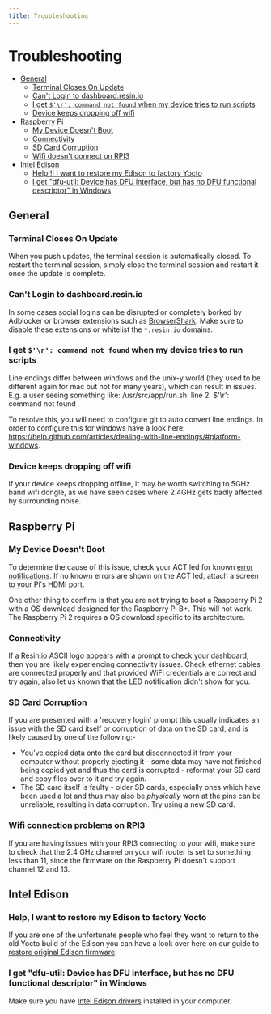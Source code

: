 ```yaml
---
title: Troubleshooting
---
```


# Troubleshooting

* [General](/troubleshooting/troubleshooting#general)
  * [Terminal Closes On Update](/troubleshooting/troubleshooting#terminal-closes-on-update)
  * [Can't Login to dashboard.resin.io](/troubleshooting/troubleshooting#can-t-login-to-dashboard-resin-io)
  * [I get `$'\r': command not found` when my device tries to run scripts](/troubleshooting/troubleshooting#i-get-r-command-not-found-when-my-device-tries-to-run-scripts)
  * [Device keeps dropping off wifi](#device-keeps-dropping-off-wifi)
* [Raspberry Pi](/troubleshooting/troubleshooting#raspberry-pi)
  * [My Device Doesn't Boot](/troubleshooting/troubleshooting#my-device-doesn-t-boot)
  * [Connectivity](/troubleshooting/troubleshooting#connectivity)
  * [SD Card Corruption](/troubleshooting/troubleshooting#sd-card-corruption)
  * [Wifi doesn't connect on RPI3](#wifi-connection-problems-on-rpi3)
* [Intel Edison](/troubleshooting/troubleshooting#intel-edison)
  * [Help!!! I want to restore my Edison to factory Yocto](/troubleshooting/troubleshooting#help-i-want-to-restore-my-edison-to-factory-yocto)
  * [I get "dfu-util: Device has DFU interface, but has no DFU functional descriptor" in Windows](/troubleshooting/troubleshooting#i-get-dfu-util-device-has-dfu-interface-but-has-no-dfu-functional-descriptor-in-windows)

## General

### Terminal Closes On Update

When you push updates, the terminal session is automatically closed. To restart the terminal session, simply close the terminal session and restart it once the update is complete.

### Can't Login to dashboard.resin.io

In some cases social logins can be disrupted or completely borked by Adblocker or browser extensions such as [BrowserShark](https://chrome.google.com/webstore/detail/browsershark/jhbjnipjccjloncefdoknhicbnbjaefh?hl=en). Make sure to disable these extensions or whitelist the `*.resin.io` domains.

### I get `$'\r': command not found` when my device tries to run scripts
Line endings differ between windows and the unix-y world (they used to be different again for mac but not for many years), which can result in issues. E.g. a user seeing something like:
/usr/src/app/run.sh: line 2: $'\r': command not found

To resolve this, you will need to configure git to auto convert line endings. In order to configure this for windows have a look here: https://help.github.com/articles/dealing-with-line-endings/#platform-windows.

### Device keeps dropping off wifi
If your device keeps dropping offline, it may be worth switching to 5GHz band wifi dongle, as we have seen cases where 2.4GHz gets badly affected by surrounding noise.

## Raspberry Pi

### My Device Doesn't Boot

To determine the cause of this issue, check your ACT led for known [error notifications][error]. If no known errors are shown on the ACT led, attach a screen to your Pi's HDMI port.

One other thing to confirm is that you are not trying to boot a Raspberry Pi 2 with a OS download designed for the Raspberry Pi B+. This will not work. The Raspberry Pi 2 requires a OS download specific to its architecture.

### Connectivity

If a Resin.io ASCII logo appears with a prompt to check your dashboard, then you are likely experiencing connectivity issues. Check ethernet cables are connected properly and that provided WiFi credentials are correct and try again, also let us known that the LED notification didn't show for you.

### SD Card Corruption

If you are presented with a 'recovery login' prompt this usually indicates an issue with the SD card itself or corruption of data on the SD card, and is likely caused by one of the following:-

* You've copied data onto the card but disconnected it from your computer without properly ejecting it - some data may have not finished being copied yet and thus the card is corrupted - reformat your SD card and copy files over to it and try again.
* The SD card itself is faulty - older SD cards, especially ones which have been used a lot and thus may also be *physically* worn at the pins can be unreliable, resulting in data corruption. Try using a new SD card.

### Wifi connection problems on RPI3
If you are having issues with your RPI3 connecting to your wifi, make sure
to check that the 2.4 GHz channel on your wifi router is set to something less than 11, since
the firmware on the Raspberry Pi doesn't support channel 12 and 13.

## Intel Edison

### Help, I want to restore my Edison to factory Yocto

If you are one of the unfortunate people who feel they want to return to the old Yocto build of the Edison you can have a look over here on our guide to [restore original Edison firmware](/troubleshooting/restore-edison).

### I get "dfu-util: Device has DFU interface, but has no DFU functional descriptor" in Windows

Make sure you have [Intel Edison drivers](https://software.intel.com/en-us/iot/hardware/edison/downloads) installed in your computer.

[error]:/troubleshooting/error
